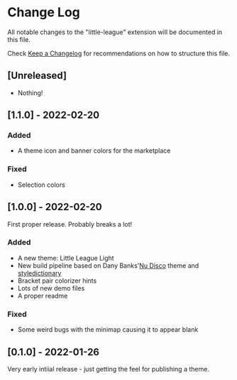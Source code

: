 # Change Log

All notable changes to the "little-league" extension will be documented in this file.

Check [Keep a Changelog](http://keepachangelog.com/) for recommendations on how to structure this file.

## [Unreleased]

- Nothing!

## [1.1.0] - 2022-02-20

### Added

- A theme icon and banner colors for the marketplace

### Fixed

- Selection colors


## [1.0.0] - 2022-02-20

First proper release. Probably breaks a lot!

### Added

- A new theme: Little League Light
- New build pipeline based on Dany Banks'[Nu Disco](https://github.com/dbanksdesign/nu-disco-vscode-theme) theme and [styledictionary](https://github.com/amzn/style-dictionary)
- Bracket pair colorizer hints
- Lots of new demo files
- A proper readme

### Fixed

- Some weird bugs with the minimap causing it to appear blank

## [0.1.0] - 2022-01-26

Very early intiial release - just getting the feel for publishing a theme.

